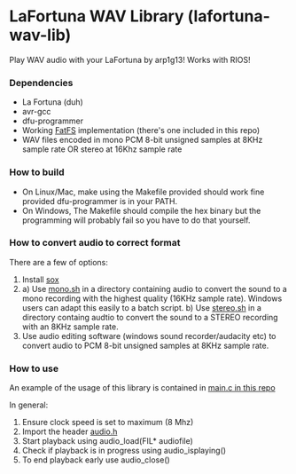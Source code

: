 # LaFortuna WAV Library (lafortuna-wav-lib)
Play WAV audio with your LaFortuna by arp1g13! Works with RIOS!

### Dependencies
* La Fortuna (duh)
* avr-gcc
* dfu-programmer
* Working [FatFS](http://elm-chan.org/fsw/ff/00index_e.html) implementation (there's one included in this repo)
* WAV files encoded in mono PCM 8-bit unsigned samples at 8KHz sample rate OR stereo at 16Khz sample rate

### How to build
* On Linux/Mac, make using the Makefile provided should work fine provided dfu-programmer is in your PATH.
* On Windows, The Makefile should compile the hex binary but the programming will probably fail so you have to do that yourself.

### How to convert audio to correct format
There are a few of options:

1. Install [sox](http://sox.sourceforge.net/)
2. a) Use [mono.sh](mono.sh) in a directory containing audio to convert the sound to a mono recording with the highest quality (16KHz sample rate). Windows users can adapt this easily to a batch script.
b) Use [stereo.sh](stereo.sh) in a directory containg audtio to convert the sound to a STEREO recording with an 8KHz sample rate.
3. Use audio editing software (windows sound recorder/audacity etc) to convert audio to PCM 8-bit unsigned samples at 8KHz sample rate.


### How to use 
An example of the usage of this library is contained in [main.c in this repo](main.c)

In general:

1. Ensure clock speed is set to maximum (8 Mhz)
2. Import the header [audio.h](audio.h)
3. Start playback using audio_load(FIL* audiofile)
4. Check if playback is in progress using audio_isplaying()
5. To end playback early use audio_close()

